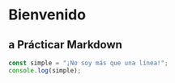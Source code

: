 # Bienvenido
## a Prácticar Markdown
```javascript
const simple = "¡No soy más que una línea!";
console.log(simple);
```
